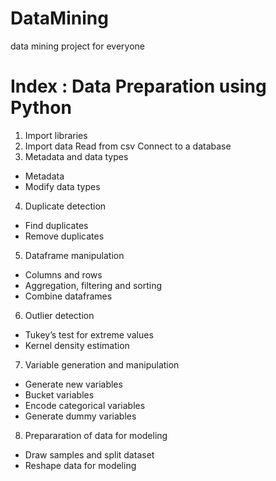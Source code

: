 # DataMining
data mining project for everyone

# Index : Data Preparation using Python

1. Import libraries
2. Import data
  Read from csv
  Connect to a database
3. Metadata and data types
- Metadata
- Modify data types
4. Duplicate detection
- Find duplicates
- Remove duplicates
5. Dataframe manipulation
- Columns and rows
- Aggregation, filtering and sorting
- Combine dataframes
6. Outlier detection
- Tukey’s test for extreme values
- Kernel density estimation
7. Variable generation and manipulation
- Generate new variables
- Bucket variables
- Encode categorical variables
- Generate dummy variables
8. Prepararation of data for modeling
- Draw samples and split dataset
- Reshape data for modeling
